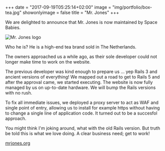 +++
date = "2017-09-19T05:25:14+02:00"
image = "img/portfolio/box-tea.jpg"
showonlyimage = false
title = "Mr. Jones"
+++

We are delighted to announce that Mr. Jones is now maintained by Space Babies.
<!--more-->

![Mr. Jones logo][1]

Who he is? He is a high-end tea brand sold in The Netherlands.

The owners approached us a while ago, as their sole developer could not longer
make time to work on the website.

The previous developer was kind enough to prepare us ... yep Rails 3 and ancient
versions of everything! We mapped out a road to get to Rails 5 and after the
approval came, we started executing. The website is now fully managed by us on
up-to-date hardware. We will bump the Rails versions with no rush.

To fix all immediate issues, we deployed a proxy server to act as WAF and single
point of entry, allowing us to install for example https without having to change
a single line of application code. It turned out to be a succesfol approach.

You might think I'm joking around, what with the old Rails version. But truth
be told this is what we love doing. A clear business need; get to work!

[mrjones.org](https://mrjones.org/)

[1]: /img/portfolio/mr-jones.png
